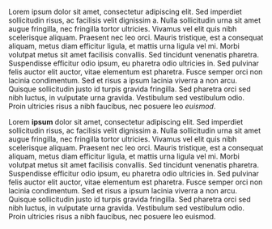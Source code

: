 Lorem ipsum dolor sit amet, consectetur adipiscing elit. Sed imperdiet sollicitudin risus, ac facilisis velit dignissim a. Nulla sollicitudin urna sit amet augue fringilla, nec fringilla tortor ultricies. Vivamus vel elit quis nibh scelerisque aliquam. Praesent nec leo orci. Mauris tristique, est a consequat aliquam, metus diam efficitur ligula, et mattis urna ligula vel mi. Morbi volutpat metus sit amet facilisis convallis. Sed tincidunt venenatis pharetra. Suspendisse efficitur odio ipsum, eu pharetra odio ultricies in. Sed pulvinar felis auctor elit auctor, vitae elementum est pharetra. Fusce semper orci non lacinia condimentum. Sed et risus a ipsum lacinia viverra a non arcu. Quisque sollicitudin justo id turpis gravida fringilla. Sed pharetra orci sed nibh luctus, in vulputate urna gravida. Vestibulum sed vestibulum odio. Proin ultricies risus a nibh faucibus, nec posuere leo *euismod*.

Lorem **ipsum** dolor sit amet, consectetur adipiscing elit. Sed imperdiet sollicitudin risus, ac facilisis velit dignissim a. Nulla sollicitudin urna sit amet augue fringilla, nec fringilla tortor ultricies. Vivamus vel elit quis nibh scelerisque aliquam. Praesent nec leo orci. Mauris tristique, est a consequat aliquam, metus diam efficitur ligula, et mattis urna ligula vel mi. Morbi volutpat metus sit amet facilisis convallis. Sed tincidunt venenatis pharetra. Suspendisse efficitur odio ipsum, eu pharetra odio ultricies in. Sed pulvinar felis auctor elit auctor, vitae elementum est pharetra. Fusce semper orci non lacinia condimentum. Sed et risus a ipsum lacinia viverra a non arcu. Quisque sollicitudin justo id turpis gravida fringilla. Sed pharetra orci sed nibh luctus, in vulputate urna gravida. Vestibulum sed vestibulum odio. Proin ultricies risus a nibh faucibus, nec posuere leo euismod.